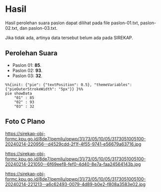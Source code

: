 # Hasil

Hasil perolehan suara paslon dapat dilihat pada file paslon-01.txt, paslon-02.txt, dan paslon-03.txt.

Jika tidak ada, artinya data tersebut belum ada pada SIREKAP.

## Perolehan Suara

 * Paslon 01: **85**.
 * Paslon 02: **93**.
 * Paslon 03: **32**.

```mermaid
%%{init: {"pie": {"textPosition": 0.5}, "themeVariables": {"pieOuterStrokeWidth": "5px"}} }%%
pie showData
    "01" : 85
    "02" : 93
    "03" : 32
```
## Foto C Plano

https://sirekap-obj-formc.kpu.go.id/8de7/pemilu/ppwp/31/73/05/10/05/3173051005100-20240214-220956--d4529cdd-2f1f-4f55-9741-e56679a63716.jpg

https://sirekap-obj-formc.kpu.go.id/8de7/pemilu/ppwp/31/73/05/10/05/3173051005100-20240214-221050--6f69eef8-fef0-4d40-8e7a-faa24564143b.jpg

https://sirekap-obj-formc.kpu.go.id/8de7/pemilu/ppwp/31/73/05/10/05/3173051005100-20240214-221213--a6c62493-0079-4d89-b0e2-f808a3583e02.jpg
